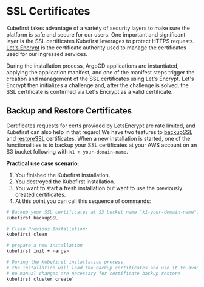 # SSL Certificates

Kubefirst takes advantage of a variety of security layers to make sure the platform is safe and secure for our users. One
important and significant layer is the SSL certificates Kubefirst leverages to protect HTTPS requests. 
[Let's Encrypt](https://letsencrypt.org) is the certificate authority used to manage the certificates used for our
ingressed services.

During the installation process, ArgoCD applications are instantiated, applying the application manifest, and one of the
manifest steps trigger the creation and management of the SSL certificates using Let's Encrypt. Let's Encrypt then 
initializes a challenge and, after the challenge is solved, the SSL certificate is confirmed via Let's Encrypt as a valid
certificate.

## Backup and Restore Certificates

Certificates requests for certs provided by LetsEncrypt are rate limited, and Kubefirst can also help in that regard! We have two features to 
[backupSSL](../tooling/kubefirst-cli.md) and [restoreSSL](../tooling/kubefirst-cli.md) certificates. When a new 
installation is started, one of the functionalities is to backup your SSL certificates at your AWS account on an S3 
bucket following with `k1 + your-domain-name`.

**Practical use case scenario:**

1. You finished the Kubefirst installation.
2. You destroyed the Kubefirst installation.
3. You want to start a fresh installation but want to use the previously created certificates.
4. At this point you can call this sequence of commands: 

```bash
# Backup your SSL certificates at S3 bucket name "k1-your-domain-name":
kubefirst backupSSL

# Clean Previous Installation:
kubefirst clean

# prepare a new installation
kubefirst init + <args>

# During the Kubefirst installation process,
# the installation will load the backup certificates and use it to avoid issuing new certificates.
# no manual changes are necessary for certificate backup restore
kubefirst cluster create`
```
